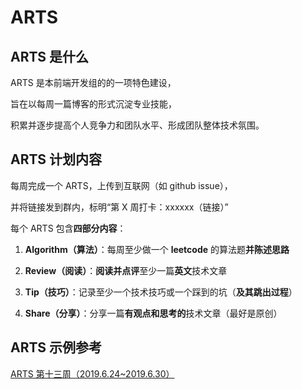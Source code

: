 # ARTS 

## ARTS 是什么

ARTS 是本前端开发组的的一项特色建设，

旨在以每周一篇博客的形式沉淀专业技能，

积累并逐步提高个人竞争力和团队水平、形成团队整体技术氛围。

## ARTS 计划内容

每周完成一个 ARTS，上传到互联网（如 github issue），

并将链接发到群内，标明“第 X 周打卡：xxxxxx（链接）”

每个 ARTS 包含**四部分内容**：

1. **Algorithm（算法）**：每周至少做一个 **leetcode** 的算法题**并陈述思路**

2. **Review（阅读）**：**阅读并点评**至少一篇**英文**技术文章

3. **Tip（技巧）**：记录至少一个技术技巧或一个踩到的坑（**及其跳出过程**）

4. **Share（分享）**：分享一篇**有观点和思考的**技术文章（最好是原创）

## ARTS 示例参考

[ARTS 第十三周（2019.6.24~2019.6.30）](https://github.com/catcuts/MyARTS/issues/13)


